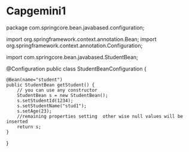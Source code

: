 # Capgemini1
package com.springcore.bean.javabased.configuration;

import org.springframework.context.annotation.Bean;
import org.springframework.context.annotation.Configuration;

import com.springcore.bean.javabased.StudentBean;

@Configuration
public class StudentBeanConfiguration {

	@Bean(name="student")
	public StudentBean getStudent() {
		// you can use any constructor 
		StudentBean s = new StudentBean();
		s.setStudentId(1234);
		s.setStudentName("stud1");
		s.setAge(23);
		//remaining properties setting  other wise null values will be inserted
		return s;
	}
}
